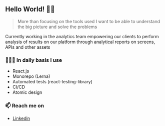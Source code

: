 ## Hello World! 👋🏽

 > More than focusing on the tools used I want to be able to understand the big picture and solve the problems

Currently working in the analytics team empowering our clients to perform analysis of results on our platform through analytical reports on screens, APIs and other assets

### 👨🏽‍💻 In daily basis I use
 - React.js
 - Monorepo (Lerna)
 - Automated tests (react-testing-library)
 - CI/CD
 - Atomic design

### :mailbox: Reach me on
 - [Linkedin](https://www.linkedin.com/in/mattos-luis/)
